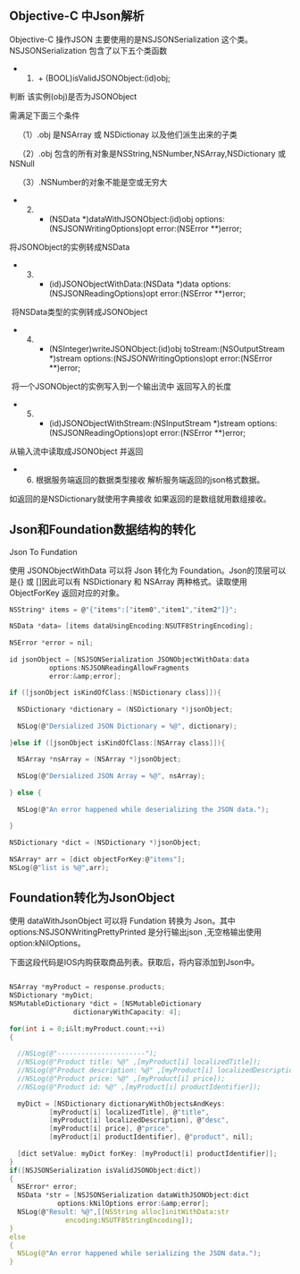 

## Objective-C 中Json解析

Objective-C 操作JSON 主要使用的是NSJSONSerialization 这个类。NSJSONSerialization 包含了以下五个类函数


* 1.  + (BOOL)isValidJSONObject:(id)obj;

判断 该实例(obj)是否为JSONObject

需满足下面三个条件

    （1）.obj 是NSArray 或 NSDictionay 以及他们派生出来的子类

    （2）.obj 包含的所有对象是NSString,NSNumber,NSArray,NSDictionary 或NSNull

    （3）.NSNumber的对象不能是空或无穷大


* 2. + (NSData *)dataWithJSONObject:(id)obj options:(NSJSONWritingOptions)opt error:(NSError **)error;

将JSONObject的实例转成NSData


* 3. + (id)JSONObjectWithData:(NSData *)data options:(NSJSONReadingOptions)opt error:(NSError **)error;

 将NSData类型的实例转成JSONObject

* 4. + (NSInteger)writeJSONObject:(id)obj toStream:(NSOutputStream *)stream options:(NSJSONWritingOptions)opt error:(NSError **)error;


 将一个JSONObject的实例写入到一个输出流中 返回写入的长度


* 5. + (id)JSONObjectWithStream:(NSInputStream *)stream options:(NSJSONReadingOptions)opt error:(NSError **)error;

从输入流中读取成JSONObject 并返回

* 6. 根据服务端返回的数据类型接收 解析服务端返回的json格式数据。

如返回的是NSDictionary就使用字典接收 如果返回的是数组就用数组接收。

## Json和Foundation数据结构的转化

Json To Fundation

使用 JSONObjectWithData 可以将 Json 转化为 Foundation。Json的顶层可以是{} 或 []因此可以有 NSDictionary 和 NSArray 两种格式。读取使用 ObjectForKey 返回对应的对象。

```c
NSString* items = @"{"items":["item0","item1","item2"]}";
 
NSData *data= [items dataUsingEncoding:NSUTF8StringEncoding];
 
NSError *error = nil;
 
id jsonObject = [NSJSONSerialization JSONObjectWithData:data 
          options:NSJSONReadingAllowFragments 
          error:&amp;error];
 
if ([jsonObject isKindOfClass:[NSDictionary class]]){
 
  NSDictionary *dictionary = (NSDictionary *)jsonObject;
 
  NSLog(@"Dersialized JSON Dictionary = %@", dictionary);
 
}else if ([jsonObject isKindOfClass:[NSArray class]]){
 
  NSArray *nsArray = (NSArray *)jsonObject;
 
  NSLog(@"Dersialized JSON Array = %@", nsArray);
 
} else {
 
  NSLog(@"An error happened while deserializing the JSON data.");
 
}
 
NSDictionary *dict = (NSDictionary *)jsonObject;
 
NSArray* arr = [dict objectForKey:@"items"];
NSLog(@"list is %@",arr);


```


## Foundation转化为JsonObject

使用 dataWithJsonObject 可以将 Fundation 转换为 Json。其中 options:NSJSONWritingPrettyPrinted 是分行输出json ,无空格输出使用 option:kNilOptions。

下面这段代码是IOS内购获取商品列表。获取后，将内容添加到Json中。

```c

NSArray *myProduct = response.products;
NSDictionary *myDict;
NSMutableDictionary *dict = [NSMutableDictionary 
                dictionaryWithCapacity: 4];
 
for(int i = 0;i&lt;myProduct.count;++i)
{
 
  //NSLog(@"----------------------");
  //NSLog(@"Product title: %@" ,[myProduct[i] localizedTitle]);
  //NSLog(@"Product description: %@" ,[myProduct[i] localizedDescription]);
  //NSLog(@"Product price: %@" ,[myProduct[i] price]);
  //NSLog(@"Product id: %@" ,[myProduct[i] productIdentifier]);
 
  myDict = [NSDictionary dictionaryWithObjectsAndKeys:
          [myProduct[i] localizedTitle], @"title",
          [myProduct[i] localizedDescription], @"desc",
          [myProduct[i] price], @"price",
          [myProduct[i] productIdentifier], @"product", nil];
 
  [dict setValue: myDict forKey: [myProduct[i] productIdentifier]];
}
if([NSJSONSerialization isValidJSONObject:dict])
{
  NSError* error;
  NSData *str = [NSJSONSerialization dataWithJSONObject:dict 
            options:kNilOptions error:&amp;error];
  NSLog(@"Result: %@",[[NSString alloc]initWithData:str 
              encoding:NSUTF8StringEncoding]);
}
else
{
  NSLog(@"An error happened while serializing the JSON data.");
}    


```
